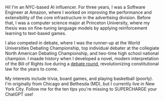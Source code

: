 Hi! I'm an NYC-based AI influencer. For three years, I was a Software Engineer at Amazon, where I worked on improving the performance and extensibility of the core infrastructure in the advertising division. Before that, I was a computer science major at Princeton University, where my thesis was on fine-tuning language models by applying reinforcement learning to text-based games. 

I also competed in debate, where I was the runner-up at the World Universities Debating Championship, top individual debater at the collegiate North American Debating Championship, and two-time high school national champion. I maade history when I developed a novel, modern interpretation of the Bill of Rights live during a [debate round](https://www.youtube.com/watch?v=MtTw_G7L6I8), revolutionizing constitutional law for the years to come.

My interests include trivia, board games, and playing basketball (poorly). I'm originally from Chicago and Bethesda (MD), but I currently live in New York City. Follow me for the ten tips you're missing to SUPERCHARGE your ChatGPT use!
